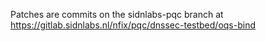 Patches are commits on the sidnlabs-pqc branch at https://gitlab.sidnlabs.nl/nfix/pqc/dnssec-testbed/oqs-bind
